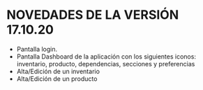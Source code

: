 # NOVEDADES DE LA VERSIÓN 17.10.20 #

* Pantalla login.
* Pantalla Dashboard de la aplicación con los siguientes iconos: inventario, producto, dependencias, secciones y preferencias
* Alta/Edición de un inventario
* Alta/Edición de un producto
